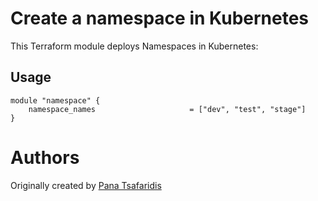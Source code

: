 Create a namespace in Kubernetes
==============================================================================

This Terraform module deploys Namespaces in Kubernetes: 

Usage
-----

```hcl 
module "namespace" { 
    namespace_names                     = ["dev", "test", "stage"]
}

```


Authors
=======
Originally created by [Pana Tsafaridis](http://github.com/Equilibri0)
